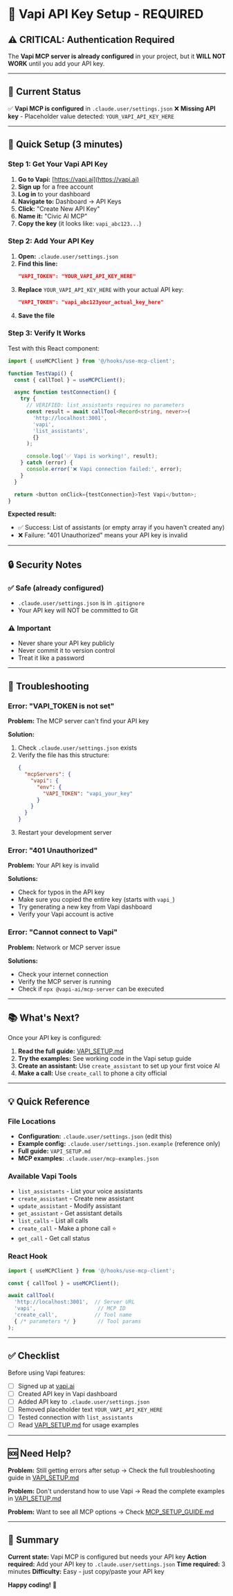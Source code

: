# 🔑 Vapi API Key Setup - REQUIRED

## ⚠️ CRITICAL: Authentication Required

The **Vapi MCP server is already configured** in your project, but it **WILL NOT WORK** until you add your API key.

---

## 📍 Current Status

✅ **Vapi MCP is configured** in `.claude.user/settings.json`
❌ **Missing API key** - Placeholder value detected: `YOUR_VAPI_API_KEY_HERE`

---

## 🚀 Quick Setup (3 minutes)

### Step 1: Get Your Vapi API Key

1. **Go to Vapi:** [https://vapi.ai](https://vapi.ai)
2. **Sign up** for a free account
3. **Log in** to your dashboard
4. **Navigate to:** Dashboard → API Keys
5. **Click:** "Create New API Key"
6. **Name it:** "Civic AI MCP"
7. **Copy the key** (it looks like: `vapi_abc123...`)

### Step 2: Add Your API Key

1. **Open:** `.claude.user/settings.json`
2. **Find this line:**
   ```json
   "VAPI_TOKEN": "YOUR_VAPI_API_KEY_HERE"
   ```
3. **Replace** `YOUR_VAPI_API_KEY_HERE` with your actual API key:
   ```json
   "VAPI_TOKEN": "vapi_abc123your_actual_key_here"
   ```
4. **Save the file**

### Step 3: Verify It Works

Test with this React component:

```typescript
import { useMCPClient } from '@/hooks/use-mcp-client';

function TestVapi() {
  const { callTool } = useMCPClient();

  async function testConnection() {
    try {
      // VERIFIED: list_assistants requires no parameters
      const result = await callTool<Record<string, never>>(
        'http://localhost:3001',
        'vapi',
        'list_assistants',
        {}
      );

      console.log('✅ Vapi is working!', result);
    } catch (error) {
      console.error('❌ Vapi connection failed:', error);
    }
  }

  return <button onClick={testConnection}>Test Vapi</button>;
}
```

**Expected result:**
- ✅ Success: List of assistants (or empty array if you haven't created any)
- ❌ Failure: "401 Unauthorized" means your API key is invalid

---

## 🔒 Security Notes

### ✅ Safe (already configured)
- `.claude.user/settings.json` is in `.gitignore`
- Your API key will NOT be committed to Git

### ⚠️ Important
- Never share your API key publicly
- Never commit it to version control
- Treat it like a password

---

## 🐛 Troubleshooting

### Error: "VAPI_TOKEN is not set"

**Problem:** The MCP server can't find your API key

**Solution:**
1. Check `.claude.user/settings.json` exists
2. Verify the file has this structure:
   ```json
   {
     "mcpServers": {
       "vapi": {
         "env": {
           "VAPI_TOKEN": "vapi_your_key"
         }
       }
     }
   }
   ```
3. Restart your development server

### Error: "401 Unauthorized"

**Problem:** Your API key is invalid

**Solutions:**
- Check for typos in the API key
- Make sure you copied the entire key (starts with `vapi_`)
- Try generating a new key from Vapi dashboard
- Verify your Vapi account is active

### Error: "Cannot connect to Vapi"

**Problem:** Network or MCP server issue

**Solutions:**
- Check your internet connection
- Verify the MCP server is running
- Check if `npx @vapi-ai/mcp-server` can be executed

---

## 📚 What's Next?

Once your API key is configured:

1. **Read the full guide:** [VAPI_SETUP.md](./VAPI_SETUP.md)
2. **Try the examples:** See working code in the Vapi setup guide
3. **Create an assistant:** Use `create_assistant` to set up your first voice AI
4. **Make a call:** Use `create_call` to phone a city official

---

## 💡 Quick Reference

### File Locations
- **Configuration:** `.claude.user/settings.json` (edit this)
- **Example config:** `.claude.user/settings.json.example` (reference only)
- **Full guide:** `VAPI_SETUP.md`
- **MCP examples:** `.claude.user/mcp-examples.json`

### Available Vapi Tools
- `list_assistants` - List your voice assistants
- `create_assistant` - Create new assistant
- `update_assistant` - Modify assistant
- `get_assistant` - Get assistant details
- `list_calls` - List all calls
- `create_call` - Make a phone call ⭐
- `get_call` - Get call status

### React Hook
```typescript
import { useMCPClient } from '@/hooks/use-mcp-client';

const { callTool } = useMCPClient();

await callTool(
  'http://localhost:3001',  // Server URL
  'vapi',                    // MCP ID
  'create_call',            // Tool name
  { /* parameters */ }       // Tool params
);
```

---

## ✅ Checklist

Before using Vapi features:

- [ ] Signed up at [vapi.ai](https://vapi.ai)
- [ ] Created API key in Vapi dashboard
- [ ] Added API key to `.claude.user/settings.json`
- [ ] Removed placeholder text `YOUR_VAPI_API_KEY_HERE`
- [ ] Tested connection with `list_assistants`
- [ ] Read [VAPI_SETUP.md](./VAPI_SETUP.md) for usage examples

---

## 🆘 Need Help?

**Problem:** Still getting errors after setup
→ Check the full troubleshooting guide in [VAPI_SETUP.md](./VAPI_SETUP.md)

**Problem:** Don't understand how to use Vapi
→ Read the complete examples in [VAPI_SETUP.md](./VAPI_SETUP.md)

**Problem:** Want to see all MCP options
→ Check [MCP_SETUP_GUIDE.md](./MCP_SETUP_GUIDE.md)

---

## 🎯 Summary

**Current state:** Vapi MCP is configured but needs your API key
**Action required:** Add your API key to `.claude.user/settings.json`
**Time required:** 3 minutes
**Difficulty:** Easy - just copy/paste your API key

**Happy coding!** 🚀
